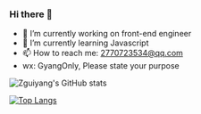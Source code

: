 ### Hi there 👋

<!--
**zguiyang/zguiyang** is a ✨ _special_ ✨ repository because its `README.md` (this file) appears on your GitHub profile.

Here are some ideas to get you started:

- 🔭 I’m currently working on front-end engineer
- 🌱 I’m currently learning Javascript
- 👯 I’m looking to collaborate on ...
- 🤔 I’m looking for help with ...
- 💬 Ask me about ...
- 📫 How to reach me: ...
- 😄 Pronouns: ...
- ⚡ Fun fact: ...
-->

- 🔭 I’m currently working on  front-end engineer
- 🌱 I’m currently learning Javascript
- 📫 How to reach me: 2770723534@qq.com
- wx: GyangOnly, Please state your purpose

![Zguiyang's GitHub stats](https://github-readme-stats.vercel.app/api?username=zguiyang&show_icons=true&theme=onedark)

[![Top Langs](https://github-readme-stats.vercel.app/api/top-langs/?username=zguiyang&layout=compact)](https://github.com/anuraghazra/github-readme-stats)
